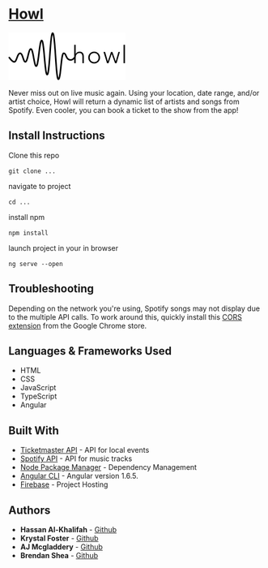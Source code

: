 # [Howl](https://howl-concert-app.firebaseapp.com/)

![howl-logo](https://github.com/Eucile/gig-finder/blob/master/howlreadme.png)

Never miss out on live music again. Using your location, date range, and/or artist choice, Howl will return a dynamic list of artists and songs from Spotify. Even cooler, you can book a ticket to the show from the app! 

## Install Instructions

Clone this repo

```
git clone ...
```

navigate to project

```
cd ...
```

install npm

```
npm install
```

launch project in your in browser

```
ng serve --open
```

## Troubleshooting

Depending on the network you're using, Spotify songs may not display due to the multiple API calls. To work around this, quickly install this [CORS extension](https://chrome.google.com/webstore/detail/allow-control-allow-origi/nlfbmbojpeacfghkpbjhddihlkkiljbi?hl=en) from the Google Chrome store.

## Languages & Frameworks Used

* HTML
* CSS
* JavaScript
* TypeScript
* Angular

## Built With

* [Ticketmaster API](https://developer.ticketmaster.com/) - API for local events
* [Spotify API](https://developer.spotify.com/documentation/web-api/) - API for music tracks
* [Node Package Manager](https://www.npmjs.com/) - Dependency Management
* [Angular CLI](https://github.com/angular/angular-cli) - Angular version 1.6.5.
* [Firebase](https://firebase.google.com/) - Project Hosting

## Authors

* **Hassan Al-Khalifah** - [Github](https://github.com/hassan-a-alkhalifah)
* **Krystal Foster** - [Github](https://github.com/eucile)
* **AJ Mcgladdery** - [Github](https://github.com/amcgladd)
* **Brendan Shea** - [Github](https://github.com/https://github.com/bjrshea)
